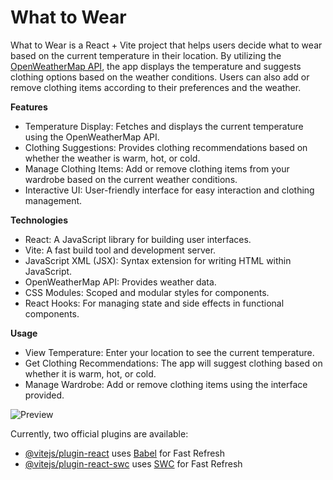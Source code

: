# What to Wear

What to Wear is a React + Vite project that helps users decide what to wear based on the current temperature in their location. By utilizing the [OpenWeatherMap API](https://openweathermap.org/), the app displays the temperature and suggests clothing options based on the weather conditions. Users can also add or remove clothing items according to their preferences and the weather.


**Features**

- Temperature Display: Fetches and displays the current temperature using the OpenWeatherMap API.
- Clothing Suggestions: Provides clothing recommendations based on whether the weather is warm, hot, or cold.
- Manage Clothing Items: Add or remove clothing items from your wardrobe based on the current weather conditions.
- Interactive UI: User-friendly interface for easy interaction and clothing management.

**Technologies**

- React: A JavaScript library for building user interfaces.
- Vite: A fast build tool and development server.
- JavaScript XML (JSX): Syntax extension for writing HTML within JavaScript.
- OpenWeatherMap API: Provides weather data.
- CSS Modules: Scoped and modular styles for components.
- React Hooks: For managing state and side effects in functional components.


**Usage**

- View Temperature: Enter your location to see the current temperature.
- Get Clothing Recommendations: The app will suggest clothing based on whether it is warm, hot, or cold.
- Manage Wardrobe: Add or remove clothing items using the interface provided.


![Preview](https://github.com/user-attachments/assets/aa1270b7-d46a-4c65-bec5-88a4724ce310)

Currently, two official plugins are available:

- [@vitejs/plugin-react](https://github.com/vitejs/vite-plugin-react/blob/main/packages/plugin-react/README.md) uses [Babel](https://babeljs.io/) for Fast Refresh
- [@vitejs/plugin-react-swc](https://github.com/vitejs/vite-plugin-react-swc) uses [SWC](https://swc.rs/) for Fast Refresh

